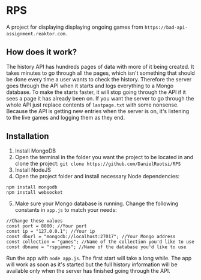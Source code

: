 # RPS
A project for displaying displaying ongoing games from `https://bad-api-assignment.reaktor.com`.

## How does it work?
The history API has hundreds pages of data with more of it being created. It takes minutes to go through all the pages, which isn't something that should be done every time a user wants to check the history. Therefore the server goes through the API when it starts and logs everything to a Mongo database. To make the starts faster, it will stop going through the API if it sees a page it has already been on. If you want the server to go through the whole API just replace contents of `lastpage.txt` with some nonsense. Because the API is getting new entries when the server is on, it's listening to the live games and logging them as they end.

## Installation
1. Install MongoDB
2. Open the terminal in the folder you want the project to be located in and clone the project:
`git clone https://github.com/DanielRuotsi/RPS`
3. Install NodeJS
4. Open the project folder and install necessary Node dependencies:

```
npm install mongodb
npm install websocket
```

5. Make sure your Mongo database is running. Change the following constants in `app.js` to match your needs:
```
//Change these values
const port = 8080; //Your port
const ip = "127.0.0.1"; //Your ip
const dburl = "mongodb://localhost:27017"; //Your Mongo address
const collection = "games"; //Name of the collection you'd like to use
const dbname = "rspgames"; //Name of the database you'd like to use
```
 Run the app with `node app.js`. The first start will take a long while. The app will work as soon as it's started but the full history information will be available only when the server has finished going through the API.
